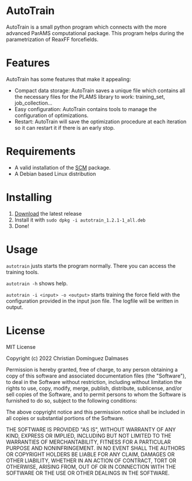 # AutoTrain
AutoTrain is a small python program which connects with the more advanced ParAMS computational package. This program helps during the parametrization of ReaxFF forcefields.

# Features
AutoTrain has some features that make it appealing:
* Compact data storage: AutoTrain saves a unique file which contains all the necessary files for the PLAMS library to work: training_set, job_collection...
* Easy configuration: AutoTrain contains  tools to manage the configuration of optimizations.
* Restart: AutoTrain will save the optimization procedure at each iteration so it can restart it if there is an early stop.

# Requirements
* A valid installation of the [SCM](scm.com) package.
* A Debian based Linux distribution

# Installing
1. [Download](https://github.com/chdominguez/ParAMSAutoTrain/releases/download/1.2.1/autotrain_1.2.1-1_all.deb) the latest release
2. Install it with `sudo dpkg -i autotrain_1.2.1-1_all.deb`
3. Done!

# Usage
 `autotrain` justs starts the program normally. There you can access the training tools.

 `autotrain -h` shows help.
 
 `autotrain -i <input> -o <output>` starts training the force field with the configuration provided in the input json file. The logfile will be written in output.

# License
MIT License

Copyright (c) 2022 Christian Domínguez Dalmases

Permission is hereby granted, free of charge, to any person obtaining a copy of this software and associated documentation files (the "Software"), to deal in the Software without restriction, including without limitation the rights to use, copy, modify, merge, publish, distribute, sublicense, and/or sell copies of the Software, and to permit persons to whom the Software is furnished to do so, subject to the following conditions:

The above copyright notice and this permission notice shall be included in all copies or substantial portions of the Software.

THE SOFTWARE IS PROVIDED "AS IS", WITHOUT WARRANTY OF ANY KIND, EXPRESS OR IMPLIED, INCLUDING BUT NOT LIMITED TO THE WARRANTIES OF MERCHANTABILITY, FITNESS FOR A PARTICULAR PURPOSE AND NONINFRINGEMENT. IN NO EVENT SHALL THE AUTHORS OR COPYRIGHT HOLDERS BE LIABLE FOR ANY CLAIM, DAMAGES OR OTHER LIABILITY, WHETHER IN AN ACTION OF CONTRACT, TORT OR OTHERWISE, ARISING FROM, OUT OF OR IN CONNECTION WITH THE SOFTWARE OR THE USE OR OTHER DEALINGS IN THE SOFTWARE.
